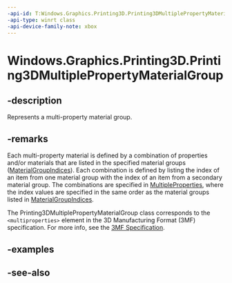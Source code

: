 ```yaml
---
-api-id: T:Windows.Graphics.Printing3D.Printing3DMultiplePropertyMaterialGroup
-api-type: winrt class
-api-device-family-note: xbox
---
```


<!-- Class syntax.
public class Printing3DMultiplePropertyMaterialGroup : Windows.Graphics.Printing3D.IPrinting3DMultiplePropertyMaterialGroup
-->

# Windows.Graphics.Printing3D.Printing3DMultiplePropertyMaterialGroup

## -description
Represents a multi-property material group.

## -remarks
Each multi-property material is defined by a combination of properties and/or materials that are listed in the specified material groups ([MaterialGroupIndices](printing3dmultiplepropertymaterialgroup_materialgroupindices.md)). Each combination is defined by listing the index of an item from one material group with the index of an item from a secondary material group. The combinations are specified in [MultipleProperties](printing3dmultiplepropertymaterialgroup_multipleproperties.md), where the index values are specified in the same order as the material groups listed in [MaterialGroupIndices](printing3dmultiplepropertymaterialgroup_materialgroupindices.md).

The Printing3DMultiplePropertyMaterialGroup class corresponds to the `<multiproperties>` element in the 3D Manufacturing Format (3MF) specification. For more info, see the [3MF Specification](http://3mf.io/what-is-3mf/3mf-specification/).

## -examples

## -see-also
